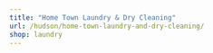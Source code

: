 ```yaml
---
title: "Home Town Laundry & Dry Cleaning"
url: /hudson/home-town-laundry-and-dry-cleaning/
shop: laundry
---
```

